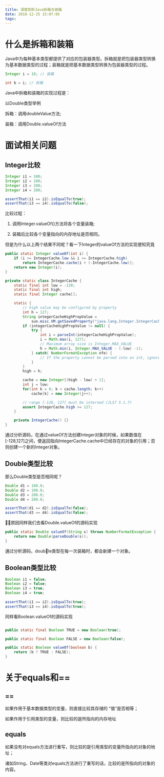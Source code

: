 ```yaml
---
title: 深度剖析Java拆箱与装箱
date: 2018-12-25 15:07:05
tags:
---
```


# 什么是拆箱和装箱

Java中为每种基本类型都提供了对应的包装器类型。拆箱就是把包装器类型转换为基本数据类型的过程；装箱就是把基本数据类型转换为包装器类型的过程。

```java
Integer i = 10; // 装箱

int b = i; // 拆箱
```

Java中拆箱和装箱的实现过程是：

以Double类型举例

拆箱：调用doubleValue方法;

装箱：调用Double.valueOf方法

# 面试相关问题

## Integer比较

```java
Integer i1 = 100;
Integer i2 = 100;
Integer i3 = 200;
Integer i4 = 200;

assertThat(i1 == i2).isEqualTo(true);
assertThat(i3 == i4).isEqualTo(false);
```

比较过程：

1. 调用Integer.valueOf()方法将各个变量装箱;

2. 装箱后比较各个变量指向的内存地址是否相同。

但是为什么以上两个结果不同呢？看一下Integer的valueOf方法的实现便知究竟

```java
public static Integer valueOf(int i) {
    if (i >= IntegerCache.low && i <= IntegerCache.high)
        return IntegerCache.cache[i + (-IntegerCache.low)];
    return new Integer(i);
}
```

```java
private static class IntegerCache {
    static final int low = -128;
    static final int high;
    static final Integer cache[];

    static {
        // high value may be configured by property
        int h = 127;
        String integerCacheHighPropValue =
            sun.misc.VM.getSavedProperty("java.lang.Integer.IntegerCache.high");
        if (integerCacheHighPropValue != null) {
            try {
                int i = parseInt(integerCacheHighPropValue);
                i = Math.max(i, 127);
                // Maximum array size is Integer.MAX_VALUE
                h = Math.min(i, Integer.MAX_VALUE - (-low) -1);
            } catch( NumberFormatException nfe) {
                // If the property cannot be parsed into an int, ignore it.
            }
        }
        high = h;

        cache = new Integer[(high - low) + 1];
        int j = low;
        for(int k = 0; k < cache.length; k++)
            cache[k] = new Integer(j++);

        // range [-128, 127] must be interned (JLS7 5.1.7)
        assert IntegerCache.high >= 127;
    }

    private IntegerCache() {}
}
```

通过分析源码，在通过valueOf方法创建Integer对象的时候，如果数值在[-128,127]之间，便返回指向IntegerCache.cache中已经存在的对象的引用；否则创建一个新的Integer对象。

## Double类型比较

那么Double类型是否相同呢？

```java
Double d1 = 100.0;
Double d2 = 100.0;
Double d3 = 200.0;
Double d4 = 200.0;

assertThat(d1 == d2).isEqualTo(false);
assertThat(d3 == d4).isEqualTo(false);
```

原因同样我们去看Double.valueOf的源码实现

```java
public static Double valueOf(String s) throws NumberFormatException {
    return new Double(parseDouble(s));
}
```

通过分析源码，double类型在每一次装箱时，都会新建一个对象。

## Boolean类型比较

```java
Boolean i1 = false;
Boolean i2 = false;
Boolean i3 = true;
Boolean i4 = true;
  
assertThat(i1 == i2).isEqualTo(true);
assertThat(i3 == i4).isEqualTo(true);
```

同样看Boolean.valueOf的源码实现

```java

public static final Boolean TRUE = new Boolean(true);

public static final Boolean FALSE = new Boolean(false);

public static Boolean valueOf(boolean b) {
    return (b ? TRUE : FALSE);
}
```

# 关于equals和==

## ==

如果作用于基本数据类型的变量，则直接比较其存储的 “值”是否相等；

如果作用于引用类型的变量，则比较的是所指向的内存地址

## equals

如果没有对equals方法进行重写，则比较的是引用类型的变量所指向的对象的地址；

诸如String、Date等类对equals方法进行了重写的话，比较的是所指向的对象的内容。